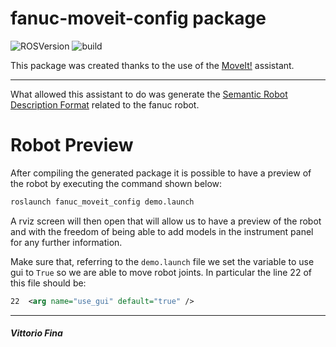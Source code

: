 # fanuc-moveit-config package

![ROSVersion](https://img.shields.io/badge/ROS-melodic-blue)
![build](https://img.shields.io/badge/build-passed-success)

This package was created thanks to the use of the [MoveIt!](http://docs.ros.org/en/kinetic/api/moveit_tutorials/html/doc/setup_assistant/setup_assistant_tutorial.html) assistant.
____

What allowed this assistant to do was generate the [Semantic Robot Description Format](http://wiki.ros.org/srdf) related to the fanuc robot.

# Robot Preview

After compiling the generated package it is possible to have a preview of the robot by executing the command shown below:

```bash
roslaunch fanuc_moveit_config demo.launch
```

A rviz screen will then open that will allow us to have a preview of the robot and with the freedom of being able to add models in the instrument panel for any further information.

Make sure that, referring to the ```demo.launch``` file we set the variable to use gui to ```True``` so we are able to move robot joints. In particular the line 22 of this file should be:
```xml
22  <arg name="use_gui" default="true" />
```
___
##### Vittorio Fina